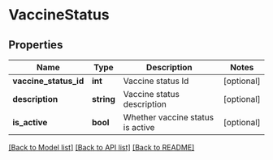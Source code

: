 # VaccineStatus

## Properties
Name | Type | Description | Notes
------------ | ------------- | ------------- | -------------
**vaccine_status_id** | **int** | Vaccine status Id | [optional] 
**description** | **string** | Vaccine status description | [optional] 
**is_active** | **bool** | Whether vaccine status is active | [optional] 

[[Back to Model list]](../../README.md#documentation-for-models) [[Back to API list]](../../README.md#documentation-for-api-endpoints) [[Back to README]](../../README.md)

